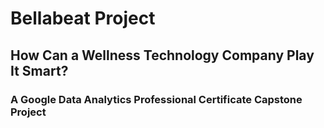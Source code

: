 # Bellabeat Project
## How Can a Wellness Technology Company Play It Smart? 

### A Google Data Analytics Professional Certificate Capstone Project
